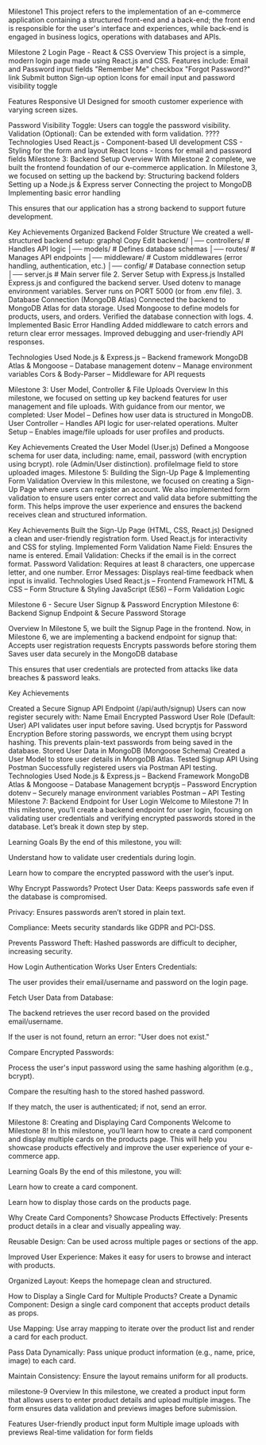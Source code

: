 Milestone1
This project refers to the implementation of an e-commerce application containing a structured front-end and a back-end; the front end is responsible for the user's interface and experiences, while back-end is engaged in business logics, operations with databases and APIs.

Milestone 2
Login Page - React & CSS
Overview
This project is a simple, modern login page made using React.js and CSS. Features include: Email and Password input fields "Remember Me" checkbox "Forgot Password?" link Submit button Sign-up option Icons for email input and password visibility toggle

Features
Responsive UI Designed for smooth customer experience with varying screen sizes.

Password Visibility Toggle: Users can toggle the password visibility.
Validation (Optional): Can be extended with form validation.
???? Technologies Used
React.js - Component-based UI development
CSS - Styling for the form and layout
React Icons - Icons for email and password fields
Milestone 3: Backend Setup
Overview
With Milestone 2 complete, we built the frontend foundation of our e-commerce application. In Milestone 3, we focused on setting up the backend by: Structuring backend folders Setting up a Node.js & Express server Connecting the project to MongoDB Implementing basic error handling

This ensures that our application has a strong backend to support future development.

Key Achievements
Organized Backend Folder Structure We created a well-structured backend setup:
graphql Copy Edit backend/ │── controllers/ # Handles API logic
│── models/ # Defines database schemas
│── routes/ # Manages API endpoints
│── middleware/ # Custom middlewares (error handling, authentication, etc.)
│── config/ # Database connection setup
│── server.js # Main server file
2. Server Setup with Express.js Installed Express.js and configured the backend server. Used dotenv to manage environment variables. Server runs on PORT 5000 (or from .env file). 3. Database Connection (MongoDB Atlas) Connected the backend to MongoDB Atlas for data storage. Used Mongoose to define models for products, users, and orders. Verified the database connection with logs. 4. Implemented Basic Error Handling Added middleware to catch errors and return clear error messages. Improved debugging and user-friendly API responses.

Technologies Used
Node.js & Express.js – Backend framework MongoDB Atlas & Mongoose – Database management dotenv – Manage environment variables Cors & Body-Parser – Middleware for API requests

Milestone 3: User Model, Controller & File Uploads
Overview
In this milestone, we focused on setting up key backend features for user management and file uploads. With guidance from our mentor, we completed: User Model – Defines how user data is structured in MongoDB. User Controller – Handles API logic for user-related operations. Multer Setup – Enables image/file uploads for user profiles and products.

Key Achievements
Created the User Model (User.js) Defined a Mongoose schema for user data, including: name, email, password (with encryption using bcrypt). role (Admin/User distinction). profileImage field to store uploaded images.
Milestone 5: Building the Sign-Up Page & Implementing Form Validation
Overview
In this milestone, we focused on creating a Sign-Up Page where users can register an account. We also implemented form validation to ensure users enter correct and valid data before submitting the form. This helps improve the user experience and ensures the backend receives clean and structured information.

Key Achievements
Built the Sign-Up Page (HTML, CSS, React.js) Designed a clean and user-friendly registration form. Used React.js for interactivity and CSS for styling.
Implemented Form Validation Name Field: Ensures the name is entered. Email Validation: Checks if the email is in the correct format. Password Validation: Requires at least 8 characters, one uppercase letter, and one number. Error Messages: Displays real-time feedback when input is invalid.
Technologies Used
React.js – Frontend Framework HTML & CSS – Form Structure & Styling JavaScript (ES6) – Form Validation Logic

Milestone 6 - Secure User Signup & Password Encryption
Milestone 6: Backend Signup Endpoint & Secure Password Storage

Overview In Milestone 5, we built the Signup Page in the frontend. Now, in Milestone 6, we are implementing a backend endpoint for signup that: Accepts user registration requests Encrypts passwords before storing them Saves user data securely in the MongoDB database

This ensures that user credentials are protected from attacks like data breaches & password leaks.

Key Achievements

Created a Secure Signup API Endpoint (/api/auth/signup) Users can now register securely with: Name Email Encrypted Password User Role (Default: User) API validates user input before saving.
Used bcryptjs for Password Encryption Before storing passwords, we encrypt them using bcrypt hashing. This prevents plain-text passwords from being saved in the database.
Stored User Data in MongoDB (Mongoose Schema) Created a User Model to store user details in MongoDB Atlas.
Tested Signup API Using Postman Successfully registered users via Postman API testing. Technologies Used Node.js & Express.js – Backend Framework MongoDB Atlas & Mongoose – Database Management bcryptjs – Password Encryption dotenv – Securely manage environment variables Postman – API Testing
Milestone 7: Backend Endpoint for User Login
Welcome to Milestone 7! In this milestone, you’ll create a backend endpoint for user login, focusing on validating user credentials and verifying encrypted passwords stored in the database. Let’s break it down step by step.

Learning Goals By the end of this milestone, you will:

Understand how to validate user credentials during login.

Learn how to compare the encrypted password with the user’s input.

Why Encrypt Passwords? Protect User Data: Keeps passwords safe even if the database is compromised.

Privacy: Ensures passwords aren’t stored in plain text.

Compliance: Meets security standards like GDPR and PCI-DSS.

Prevents Password Theft: Hashed passwords are difficult to decipher, increasing security.

How Login Authentication Works User Enters Credentials:

The user provides their email/username and password on the login page.

Fetch User Data from Database:

The backend retrieves the user record based on the provided email/username.

If the user is not found, return an error: "User does not exist."

Compare Encrypted Passwords:

Process the user's input password using the same hashing algorithm (e.g., bcrypt).

Compare the resulting hash to the stored hashed password.

If they match, the user is authenticated; if not, send an error.

Milestone 8: Creating and Displaying Card Components
Welcome to Milestone 8! In this milestone, you’ll learn how to create a card component and display multiple cards on the products page. This will help you showcase products effectively and improve the user experience of your e-commerce app.

Learning Goals By the end of this milestone, you will:

Learn how to create a card component.

Learn how to display those cards on the products page.

Why Create Card Components? Showcase Products Effectively: Presents product details in a clear and visually appealing way.

Reusable Design: Can be used across multiple pages or sections of the app.

Improved User Experience: Makes it easy for users to browse and interact with products.

Organized Layout: Keeps the homepage clean and structured.

How to Display a Single Card for Multiple Products? Create a Dynamic Component: Design a single card component that accepts product details as props.

Use Mapping: Use array mapping to iterate over the product list and render a card for each product.

Pass Data Dynamically: Pass unique product information (e.g., name, price, image) to each card.

Maintain Consistency: Ensure the layout remains uniform for all products.

milestone-9
Overview
In this milestone, we created a product input form that allows users to enter product details and upload multiple images. The form ensures data validation and previews images before submission.

Features
User-friendly product input form
Multiple image uploads with previews Real-time validation for form fields

